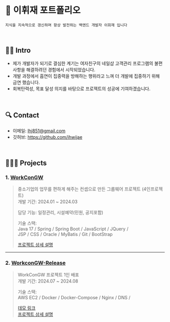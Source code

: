 # 📌 이휘재 포트폴리오
`지식을 지속적으로 갱신하며 항상 발전하는 백엔드 개발자 이휘재 입니다`

<br>

## 🙋🏻 Intro
- 제가 개발자가 되기로 결심한 계기는 여자친구의 네일샵 고객관리 프로그램의 불편사항을 해결하려던 경험에서 시작되었습니다.
- 개발 과정에서 흡연이 집중력을 방해하는 행위라고 느껴 더 개발에 집중하기 위해 금연 했습니다.
- 회복탄력성, 목표 달성 의지를 바탕으로 프로젝트의 성공에 기여하겠습니다.

<br>

## 🔍 Contact
- 이메일: lhj851@gmail.com
- 깃허브: https://github.com/ihwijae

<br>

## 🧑🏻‍💻 Projects
### 1. [WorkConGW](https://github.com/ihwijae/WorkConGW) 
> 중소기업의 업무를 편하게 해주는 컨셉으로 만든 그룹웨어 프로젝트 (4인프로젝트)  
> 개발 기간: 2024.01 ~ 2024.03  
> 
> 담당 기능:
> 일정관리, 시설예약(민원, 공지포함)
> 
> 기술 스택:  
> Java 17 / Spring / Spring Boot / JavaScript / JQuery /  
> JSP / CSS / Oracle / MyBatis / Git / BootStrap
>
> [프로젝트 상세 설명](https://github.com/ihwijae/WorkConGW)
---

### 2. [WorkconGW-Release](https://github.com/ihwijae/workcon-release)
> WorkConGW 프로젝트 1인 배포  
> 개발 기간: 2024.07 ~ 2024.08  
>
> 기술 스택:  
> AWS EC2 / Docker / Docker-Compose / Nginx / DNS /
>
> [데모 링크](https://www.workcongw.store/)  
> [프로젝트 상세 설명](https://github.com/ihwijae/workcon-release)
